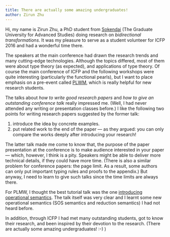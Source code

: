 ```yaml
---
title: There are actually some amazing undergraduates!
author: Zirun Zhu
---
```


Hi, my name is Zirun Zhu, a PhD student from
[Sokendai](http://www.soken.ac.jp/en/) (The Graduate University for
Advanced Studies) doing research on *bidirectional
transformations*. It was my pleasure to serve as a student volunteer
for ICFP 2016 and had a wonderful time there.

The speakers at the main conference had drawn the research trends and many cutting-edge technologies.
Although the topics differed, most of them were about type theory (as expected), and applications of type theory.
Of course the main conference of ICFP and the following workshops were quite interesting (particularly the functional pearls), but I want to place emphasis on a pre-event called [PLWM](https://www.youtube.com/playlist?list=PLnqUlCo055hWgpvok3qqLpIy3ow3Z-88s), which is really helpful for new research students.

The talks about *how to write good research papers* and *how to give
an outstanding conference talk* really impressed me.  (Well, I had
never attended any writing or presentation classes before.) I like the
following two points for writing research papers suggested by the
former talk:

1. introduce the idea by concrete examples.
2. put related work to the end of the paper — as they argued: you can only compare the works deeply after introducing your research!

The latter talk made me come to know that, the purpose of the paper presentation at the conference is to make audience interested in your paper — which, however, I think is a pity.
Speakers might be able to deliver more technical details, if they could have more time.
(There is also a similar problem for conference papers: the page limit.
As a result, some authors can only put important typing rules and proofs to the appendix.)
But anyway, I need to learn to give such talks since the time limits are always there.

For PLMW, I thought the best tutorial talk was the one [introducing operational semantics](https://www.youtube.com/watch?v=TU16mA5-i-g&index=3&list=PLnqUlCo055hWgpvok3qqLpIy3ow3Z-88s).
The talk itself was very clear and I learnt some new operational semantics (SOS semantics and reduction semantics) I had not heard before.

In addition, through ICFP I had met many outstanding students, got to know their research, and been inspired by their devotion to the research. (There are actually some amazing undergraduates! :-) )
